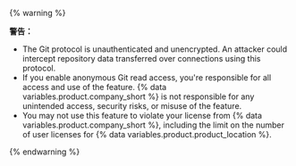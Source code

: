 {% warning %}

**警告：**

- The Git protocol is unauthenticated and unencrypted. An attacker could intercept repository data transferred over connections using this protocol.
- If you enable anonymous Git read access, you're responsible for all access and use of the feature. {% data variables.product.company_short %} is not responsible for any unintended access, security risks, or misuse of the feature.
- You may not use this feature to violate your license from {% data variables.product.company_short %}, including the limit on the number of user licenses for {% data variables.product.product_location %}.

{% endwarning %}
